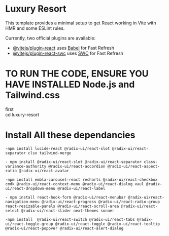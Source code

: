 # Luxury Resort

This template provides a minimal setup to get React working in Vite with HMR and some ESLint rules.

Currently, two official plugins are available:

- [@vitejs/plugin-react](https://github.com/vitejs/vite-plugin-react/blob/main/packages/plugin-react) uses [Babel](https://babeljs.io/) for Fast Refresh
- [@vitejs/plugin-react-swc](https://github.com/vitejs/vite-plugin-react/blob/main/packages/plugin-react-swc) uses [SWC](https://swc.rs/) for Fast Refresh


# TO RUN THE CODE, ENSURE YOU HAVE INSTALLED Node.js and Tailwind.css

first  
    cd luxury-resort 

# Install All these dependancies

    -npm install lucide-react @radix-ui/react-slot @radix-ui/react-separator clsx tailwind-merge   

    - npm install @radix-ui/react-slot @radix-ui/react-separator class-variance-authority @radix-ui/react-accordion @radix-ui/react-aspect-ratio @radix-ui/react-avatar

    -npm install embla-carousel-react recharts @radix-ui/react-checkbox cmdk @radix-ui/react-context-menu @radix-ui/react-dialog vaul @radix-ui/react-dropdown-menu @radix-ui/react-label

    - npm install react-hook-form @radix-ui/react-menubar @radix-ui/react-navigation-menu @radix-ui/react-progress @radix-ui/react-radio-group react-resizable-panels @radix-ui/react-scroll-area @radix-ui/react-select @radix-ui/react-slider next-themes sonner

    -npm install  @radix-ui/react-switch @radix-ui/react-tabs @radix-ui/react-toggle-group @radix-ui/react-toggle @radix-ui/react-tooltip @radix-ui/react-popover @radix-ui/react-alert-dialog
